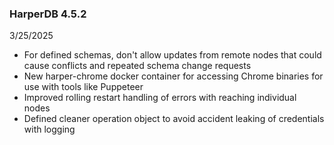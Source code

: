 ### HarperDB 4.5.2

3/25/2025

- For defined schemas, don't allow updates from remote nodes that could cause conflicts and repeated schema change requests
- New harper-chrome docker container for accessing Chrome binaries for use with tools like Puppeteer
- Improved rolling restart handling of errors with reaching individual nodes
- Defined cleaner operation object to avoid accident leaking of credentials with logging
